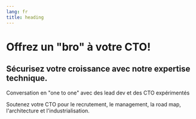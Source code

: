 ```yaml
---
lang: fr
title: heading
---
```


# Offrez un "bro" à votre CTO!
## Sécurisez votre croissance avec notre expertise technique.

Conversation en "one to one" avec des lead dev et des CTO expérimentés

Soutenez votre CTO pour le recrutement, le management, la road map, l'architecture et l'industrialisation.
